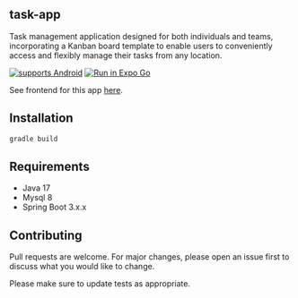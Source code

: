## task-app
Task management application designed for both individuals and teams, incorporating a Kanban board template to enable users to conveniently access and flexibly manage their tasks from any location.

[![supports Android](https://img.shields.io/badge/Android-A4C639.svg?style=flat-square&logo=ANDROID&labelColor=A4C639&logoColor=fff)](https://expo.dev/artifacts/eas/aF8uFNXLKdRAn7o9kRdo1B.apk)
[![Run in Expo Go](https://img.shields.io/badge/Run%20in%20Expo%20Go-4285F4.svg?style=flat-square&logo=EXPO&labelColor=4285F4&logoColor=fff)]()

See frontend for this app [here](https://github.com/baodt278/task-app-frontend).
## Installation
```bash
gradle build
```
## Requirements
- Java 17
- Mysql 8
- Spring Boot 3.x.x
## Contributing
Pull requests are welcome. For major changes, please open an issue first to discuss what you would like to change.

Please make sure to update tests as appropriate.



